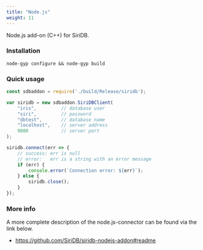 ```yaml
---
title: "Node.js"
weight: 11
---
```



Node.js add-on (C++) for SiriDB.

### Installation

```
node-gyp configure && node-gyp build
```

### Quick usage

```javascript
const sdbaddon = require('./build/Release/siridb');

var siridb = new sdbaddon.SiriDBClient(
    "iris",         // database user
    "siri",         // password
    "dbtest",       // database name
    "localhost",    // server address
    9000            // server port
);

siridb.connect(err => {
    // success: err is null
    // error:   err is a string with an error message
    if (err) {
        console.error(`Connection error: ${err}`);
    } else {
        siridb.close();
    }
});
```

### More info

A more complete description of the node.js-connector can be found via the link below.

- https://github.com/SiriDB/siridb-nodejs-addon#readme
